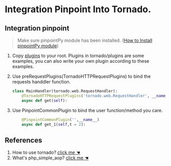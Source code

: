 ﻿# Integration Pinpoint Into Tornado.


## Integration pinpoint

> Make sure pinpointPy module has been installed. ([How to Install pinpointPy module](DOC/PY/Readme.md))
1. Copy [plugins](tornado/plugins) to your root. Plugins in tornado/plugins are some examples, you can also write your own plugin according to these examples.

2. Use preRequestPlugins(TornadoHTTPRequestPlugins) to bind the requests handdler function.
    ```python
    class MainHandler(tornado.web.RequestHandler):
        @TornadoHTTPRequestPlugins('tornado.web.RequestHandler', __name__)
        async def get(self):
    ```

3. Use PinpointCommonPlugin to bind the user function/method you care.
    ```python
        @PinpointCommonPlugin('',__name__)
        async def get_1(self,t = 2):
    ```

## References
1. How to use tornado? [ click me ☚ ](https://www.tornadoweb.org/en/stable/guide.html)
2. What's php_simple_aop? [ click me ☚ ](https://github.com/eeliu/php_simple_aop)